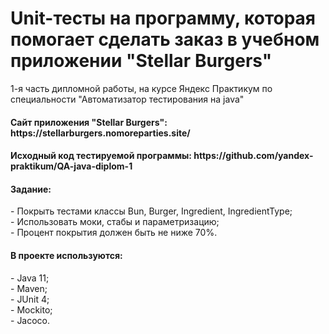 <h1> Unit-тесты на программу, которая помогает сделать заказ в учебном приложении "Stellar Burgers" </h1>
<p> 1-я часть дипломной работы, на курсе Яндекс Практикум по специальности "Автоматизатор тестирования на java"</p>
<h4> Сайт приложения "Stellar Burgers": https://stellarburgers.nomoreparties.site/ </h4>
<h4> Исходный код тестируемой программы: https://github.com/yandex-praktikum/QA-java-diplom-1 </h4>
<h4> Задание:</h4>
- Покрыть тестами классы Bun, Burger, Ingredient, IngredientType; <br>
- Использовать моки, стабы и параметризацию; <br>
- Процент покрытия должен быть не ниже 70%. <br>

<h4> В проекте используются: </h4>
  - Java 11; <br>
  - Maven; <br>
  - JUnit 4; <br>
  - Mockito; <br>
  - Jacoco.
